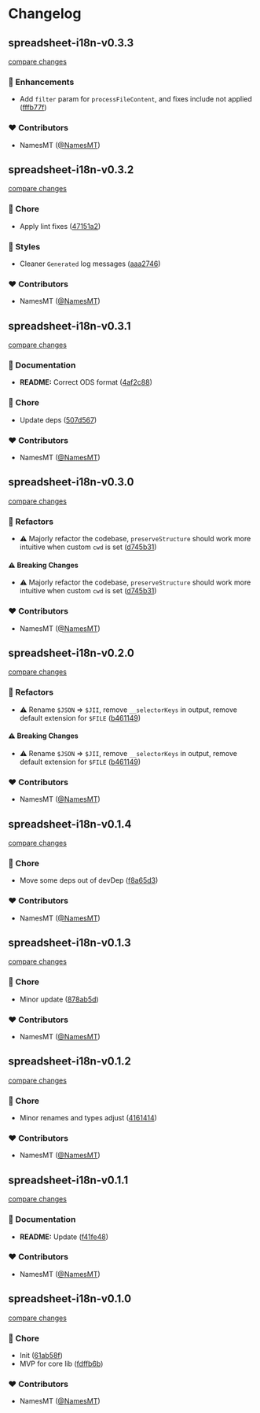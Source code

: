 # Changelog


## spreadsheet-i18n-v0.3.3

[compare changes](https://github.com/namesmt/spreadsheet-i18n--mono/compare/spreadsheet-i18n-v0.3.2...spreadsheet-i18n-v0.3.3)

### 🚀 Enhancements

- Add `filter` param for `processFileContent`, and fixes include not applied ([fffb77f](https://github.com/namesmt/spreadsheet-i18n--mono/commit/fffb77f))

### ❤️ Contributors

- NamesMT ([@NamesMT](https://github.com/NamesMT))

## spreadsheet-i18n-v0.3.2

[compare changes](https://github.com/namesmt/spreadsheet-i18n--mono/compare/spreadsheet-i18n-v0.3.1...spreadsheet-i18n-v0.3.2)

### 🏡 Chore

- Apply lint fixes ([47151a2](https://github.com/namesmt/spreadsheet-i18n--mono/commit/47151a2))

### 🎨 Styles

- Cleaner `Generated` log messages ([aaa2746](https://github.com/namesmt/spreadsheet-i18n--mono/commit/aaa2746))

### ❤️ Contributors

- NamesMT ([@NamesMT](https://github.com/NamesMT))

## spreadsheet-i18n-v0.3.1

[compare changes](https://github.com/namesmt/spreadsheet-i18n--mono/compare/spreadsheet-i18n-v0.3.0...spreadsheet-i18n-v0.3.1)

### 📖 Documentation

- **README:** Correct ODS format ([4af2c88](https://github.com/namesmt/spreadsheet-i18n--mono/commit/4af2c88))

### 🏡 Chore

- Update deps ([507d567](https://github.com/namesmt/spreadsheet-i18n--mono/commit/507d567))

### ❤️ Contributors

- NamesMT ([@NamesMT](https://github.com/NamesMT))

## spreadsheet-i18n-v0.3.0

[compare changes](https://github.com/namesmt/spreadsheet-i18n--mono/compare/spreadsheet-i18n-v0.2.0...spreadsheet-i18n-v0.3.0)

### 💅 Refactors

- ⚠️  Majorly refactor the codebase, `preserveStructure` should work more intuitive when custom `cwd` is set ([d745b31](https://github.com/namesmt/spreadsheet-i18n--mono/commit/d745b31))

#### ⚠️ Breaking Changes

- ⚠️  Majorly refactor the codebase, `preserveStructure` should work more intuitive when custom `cwd` is set ([d745b31](https://github.com/namesmt/spreadsheet-i18n--mono/commit/d745b31))

### ❤️ Contributors

- NamesMT ([@NamesMT](https://github.com/NamesMT))

## spreadsheet-i18n-v0.2.0

[compare changes](https://github.com/namesmt/spreadsheet-i18n--mono/compare/spreadsheet-i18n-v0.1.4...spreadsheet-i18n-v0.2.0)

### 💅 Refactors

- ⚠️  Rename `$JSON` => `$JII`, remove `__selectorKeys` in output, remove default extension for `$FILE` ([b461149](https://github.com/namesmt/spreadsheet-i18n--mono/commit/b461149))

#### ⚠️ Breaking Changes

- ⚠️  Rename `$JSON` => `$JII`, remove `__selectorKeys` in output, remove default extension for `$FILE` ([b461149](https://github.com/namesmt/spreadsheet-i18n--mono/commit/b461149))

### ❤️ Contributors

- NamesMT ([@NamesMT](https://github.com/NamesMT))

## spreadsheet-i18n-v0.1.4

[compare changes](https://github.com/namesmt/spreadsheet-i18n--mono/compare/spreadsheet-i18n-v0.1.3...spreadsheet-i18n-v0.1.4)

### 🏡 Chore

- Move some deps out of devDep ([f8a65d3](https://github.com/namesmt/spreadsheet-i18n--mono/commit/f8a65d3))

### ❤️ Contributors

- NamesMT ([@NamesMT](https://github.com/NamesMT))

## spreadsheet-i18n-v0.1.3

[compare changes](https://github.com/namesmt/spreadsheet-i18n--mono/compare/spreadsheet-i18n-v0.1.2...spreadsheet-i18n-v0.1.3)

### 🏡 Chore

- Minor update ([878ab5d](https://github.com/namesmt/spreadsheet-i18n--mono/commit/878ab5d))

### ❤️ Contributors

- NamesMT ([@NamesMT](https://github.com/NamesMT))

## spreadsheet-i18n-v0.1.2

[compare changes](https://github.com/namesmt/spreadsheet-i18n--mono/compare/spreadsheet-i18n-v0.1.1...spreadsheet-i18n-v0.1.2)

### 🏡 Chore

- Minor renames and types adjust ([4161414](https://github.com/namesmt/spreadsheet-i18n--mono/commit/4161414))

### ❤️ Contributors

- NamesMT ([@NamesMT](https://github.com/NamesMT))

## spreadsheet-i18n-v0.1.1

[compare changes](https://github.com/namesmt/spreadsheet-i18n--mono/compare/spreadsheet-i18n-v0.1.0...spreadsheet-i18n-v0.1.1)

### 📖 Documentation

- **README:** Update ([f41fe48](https://github.com/namesmt/spreadsheet-i18n--mono/commit/f41fe48))

### ❤️ Contributors

- NamesMT ([@NamesMT](https://github.com/NamesMT))

## spreadsheet-i18n-v0.1.0

[compare changes](https://github.com/namesmt/spreadsheet-i18n--mono/compare/main...spreadsheet-i18n-v0.1.0)

### 🏡 Chore

- Init ([61ab58f](https://github.com/namesmt/spreadsheet-i18n--mono/commit/61ab58f))
- MVP for core lib ([fdffb6b](https://github.com/namesmt/spreadsheet-i18n--mono/commit/fdffb6b))

### ❤️ Contributors

- NamesMT ([@NamesMT](https://github.com/NamesMT))

